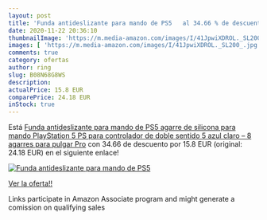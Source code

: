 ```yaml
---
layout: post
title: 'Funda antideslizante para mando de PS5   al 34.66 % de descuento'
date: 2020-11-22 20:36:10
thumbnailImage: 'https://m.media-amazon.com/images/I/41JpwiXDROL._SL200_.jpg'
images: [ 'https://m.media-amazon.com/images/I/41JpwiXDROL._SL200_.jpg' ]
comments: true
category: ofertas
author: ring
slug: B08N68G8WS
description:
actualPrice: 15.8 EUR
comparePrice: 24.18 EUR
inStock: true
---
```


Está [Funda antideslizante para mando de PS5  agarre de silicona para mando PlayStation 5 PS para controlador de doble sentido 5  azul claro  – 8 agarres para pulgar Pro](https://www.amazon.es/dp/B08N68G8WS/?tag=tolees-21) con 34.66 de descuento por 15.8 EUR (original: 24.18 EUR) en el siguiente enlace!

[![Funda antideslizante para mando de PS5  ](https://m.media-amazon.com/images/I/41JpwiXDROL._SL200_.jpg)](https://www.amazon.es/dp/B08N68G8WS/?tag=tolees-21)

[Ver la oferta!!](https://www.amazon.es/dp/B08N68G8WS/?tag=tolees-21)

Links participate in Amazon Associate program and might generate a comission on qualifying sales


